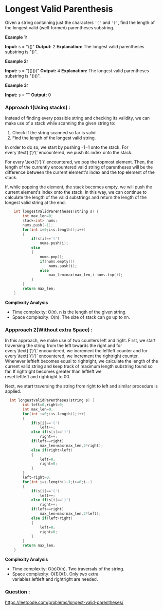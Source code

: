 # Longest Valid Parenthesis

Given a string containing just the characters `'('` and `')'`, find the length of the longest valid (well-formed) parentheses substring.

**Example 1:**

**Input:** s = "(()"
**Output:** 2
**Explanation:** The longest valid parentheses substring is "()".

**Example 2:**

**Input:** s = ")()())"
**Output:** 4
**Explanation:** The longest valid parentheses substring is "()()".

**Example 3:**

**Input:** s = ""
**Output:** 0

### Approach 1(Using stacks) :

Instead of finding every possible string and checking its validity, we can make use of a stack while scanning the given string to:

1.  Check if the string scanned so far is valid.
2.  Find the length of the longest valid string.

In order to do so, we start by pushing -1−1 onto the stack. For every \text{‘(’}‘(’ encountered, we push its index onto the stack.

For every \text{‘)’}‘)’ encountered, we pop the topmost element. Then, the length of the currently encountered valid string of parentheses will be the difference between the current element's index and the top element of the stack.

If, while popping the element, the stack becomes empty, we will push the current element's index onto the stack. In this way, we can continue to calculate the length of the valid substrings and return the length of the longest valid string at the end.

```cpp
    int longestValidParentheses(string s) {
        int max_len=0;
        stack<int> nums;
        nums.push(-1);
        for(int i=0;i<s.length();i++)
        {
            if(s[i]=='(')
                nums.push(i);
            else
            {
                nums.pop();
                if(nums.empty())
                    nums.push(i);
                else
                    max_len=max(max_len,i-nums.top());
			}
		}
        return max_len;
	}
```

**Complexity Analysis**

- Time complexity: O(n). n is the length of the given string.
- Space complexity: O(n). The size of stack can go up to nn.

### Appproach 2(Without extra Space) :

In this approach, we make use of two counters left and right. First, we start traversing the string from the left towards the right and for every \text{‘(’}‘(’ encountered, we increment the leftleft counter and for every \text{‘)’}‘)’ encountered, we increment the rightright counter. Whenever leftleft becomes equal to rightright, we calculate the length of the current valid string and keep track of maximum length substring found so far. If rightright becomes greater than leftleft we reset leftleft and rightright to 00.

Next, we start traversing the string from right to left and similar procedure is applied.

```cpp
  int longestValidParentheses(string s) {
        int left=0,right=0;
        int max_len=0;
        for(int i=0;i<s.length();i++)
        {
            if(s[i]=='(')
                left++;
            else if(s[i]==')')
                right++;
            if(left==right)
                max_len=max(max_len,2*right);
            else if(right>left)
            {
                left=0;
                right=0;
			}
        }
        left=right=0;
        for(int i=s.length()-1;i>=0;i--)
        {
            if(s[i]=='(')
                left++;
            else if(s[i]==')')
                right++;
            if(left==right)
                max_len=max(max_len,2*left);
            else if(left>right)
            {
                left=0;
                right=0;
			}
		}
        return max_len;
    }
```

**Complexity Analysis**

- Time complexity: O(n)O(n). Two traversals of the string.
- Space complexity: O(1)O(1). Only two extra variables leftleft and rightright are needed.

### Question :

https://leetcode.com/problems/longest-valid-parentheses/
